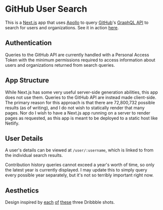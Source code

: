 # GitHub User Search

This is a [Next.js](https://nextjs.org) app that uses [Apollo](https://www.apollographql.com) to query [GitHub](https://github.com)'s [GraphQL API](https://docs.github.com/en/graphql/overview/explorer) to search for users and organizations. See it in action [here](https://tva-github-user-search.netlify.app/).

## Authentication

Queries to the GitHub API are currently handled with a Personal Access Token with the minimum permissions required to access information about users and organizations returned from search queries.

## App Structure

While Next.js has some very useful server-side generation abilities, this app does not use them. Queries to the GitHub API are instead made client-side. The primary reason for this approach is that there are 72,800,732 possible results (as of writing), and I do not wish to statically render that many pages. Nor do I wish to have a Next.js app running on a server to render pages as requested, as this app is meant to be deployed to a static host like Netlify.

## User Details

A user's details can be viewed at `/user/:username`, which is linked to from the individual search results.

Contribution history queries cannot exceed a year's worth of time, so only the latest year is currently displayed. I may update this to simply query every possible year separately, but it's not so terribly important right now.

## Aesthetics

Design inspired by [each](https://dribbble.com/shots/15841277-Health-Monitoring-App) [of](https://dribbble.com/shots/15804498-SmartHome-App-Platform) [these](https://dribbble.com/shots/15797237-Health-Monitoring-App) three Dribbble shots.